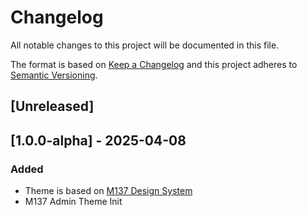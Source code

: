 # Changelog
All notable changes to this project will be documented in this file.

The format is based on [Keep a Changelog](http://keepachangelog.com/en/1.0.0/)
and this project adheres to [Semantic Versioning](http://semver.org/spec/v2.0.0.html).

## [Unreleased]

## [1.0.0-alpha] - 2025-04-08

### Added

- Theme is based on [M137 Design System](https://www.figma.com/community/file/1486802857979032188)
- M137 Admin Theme Init
